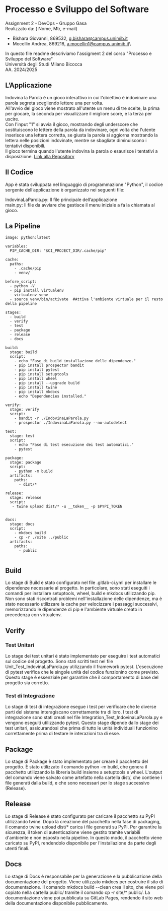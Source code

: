 



# Processo e Sviluppo del Software
Assignment 2 - DevOps - Gruppo Gasa \
Realizzato da: ( Nome, Mtr, e-mail)
- Bishara Giovanni, 869532, g.bishara@campus.unimib.it
- Mocellin Andrea, 869218, a.mocellin1@campus.unimib.it\

In questo file readme descriviamo l'assigment 2 del corso "Processo e Sviluppo del Software"\
Università degli Studi Milano Bicocca \
AA. 2024/2025


## L’Applicazione
Indovina la Parola è un gioco interattivo in cui l'obiettivo è indovinare una parola segreta scegliendo lettere una per volta. \
All'avvio del gioco viene mostrato all'utente un menu di tre scelte, la prima per giocare, la seconda per visualizzare il migliore score,
e la terza per uscire. \
Con l'input "1" si avvia il gioco, mostrando degli underscore che sostituiscono le lettere della parola da indovinare,
ogni volta che l'utente inserisce una lettera corretta, se giusta la parola si aggiorna mostrando la lettera nelle posizioni indovinate,
mentre se sbagliate diminuiscono i tentativi disponibili.\
Il gioco termina quando l'utente indovina la parola o esaurisce i tentativi a disposizione.
[Link alla Repository](https://gitlab.com/gasa9965349/gasa)


## Il Codice
App è stata sviluppata nel linguaggio di programmazione "Python", 
il codice sorgente dell’applicazione è organizzato nei seguenti file:

IndovinaLaParola.py: Il file principale dell’applicazione\
main.py: Il file da avviare che gestisce il menu iniziale a fa la chiamata al gioco.


## La Pipeline
``` 
image: python:latest

variables:
  PIP_CACHE_DIR: "$CI_PROJECT_DIR/.cache/pip"

cache:
  paths:
    - .cache/pip
    - venv/

before_script:
  - python -V
  - pip install virtualenv
  - virtualenv venv
  - source venv/bin/activate  #Attiva l'ambiente virtuale per il resto della pipeline

stages:
  - build
  - verify
  - test
  - package
  - release
  - docs

build:
  stage: build
  script:
    - echo "Fase di build installazione delle dipendenze."
    - pip install prospector bandit
    - pip install pytest
    - pip install setuptools
    - pip install wheel
    - pip install --upgrade build
    - pip install twine
    - pip install mkdocs
    - echo "Dependencies installed."

verify:
  stage: verify
  script:
    - bandit -r ./IndovinaLaParola.py
    - prospector ./IndovinaLaParola.py --no-autodetect 

test:
  stage: test
  script:
    - echo "Fase di test esecuzione dei test automatici."
    - pytest  

package:
  stage: package
  script:
    - python -m build
  artifacts:
    paths:
      - dist/*  

release:
  stage: release
  script:
   - twine upload dist/* -u __token__ -p $PYPI_TOKEN  
  

docs:
  stage: docs
  script:
    - mkdocs build
    - cp -r ./site ../public
  artifacts:
    paths:
      - public 
 
```

## Build
Lo stage di Build è stato configurato nel file .gitlab-ci.yml per installare le dipendenze necessarie al progetto. In particolare, sono stati eseguiti i comandi per installare setuptools, wheel, build e mkdocs utilizzando pip. Non sono stati riscontrati problemi nell'installazione delle dipendenze, ma è stato necessario utilizzare la cache per velocizzare i passaggi successivi, memorizzando le dipendenze di pip e l'ambiente virtuale creato in precedenza con virtualenv.
## Verify 
### Test Unitari
Lo stage dei test unitari è stato implementato per eseguire i test automatici sul codice del progetto. Sono stati scritti test nel file Unit_Test_IndovinaLaParola.py utilizzando il framework pytest. L'esecuzione di pytest verifica che le singole unità del codice funzionino come previsto. Questo stage è essenziale per garantire che il comportamento di base del progetto sia corretto.

### Test di Integrazione
Lo stage di test di integrazione esegue i test per verificare che le diverse parti del sistema interagiscano correttamente tra di loro. I test di integrazione sono stati creati nel file Integration_Test_IndovinaLaParola.py e vengono eseguiti utilizzando pytest. Questo stage dipende dallo stage dei test unitari, assicurandosi che prima di tutto le unità individuali funzionino correttamente prima di testare le interazioni tra di esse.

## Package
Lo stage di Package è stato implementato per creare il pacchetto del progetto. È stato utilizzato il comando python -m build, che genera il pacchetto utilizzando la libreria build insieme a setuptools e wheel. L'output del comando viene salvato come artefatto nella cartella dist/, che contiene i file generati dalla build, e che sono necessari per lo stage successivo (Release).
## Release
Lo stage di Release è stato configurato per caricare il pacchetto su PyPI utilizzando twine. Dopo la creazione del pacchetto nella fase di packaging, il comando twine upload dist/* carica i file generati su PyPI. Per garantire la sicurezza, il token di autenticazione viene gestito tramite variabili d'ambiente e non esposto nella pipeline. In questo modo, il pacchetto viene caricato su PyPI, rendendolo disponibile per l'installazione da parte degli utenti finali.
## Docs
Lo stage di Docs è responsabile per la generazione e la pubblicazione della documentazione del progetto. Viene utilizzato mkdocs per costruire il sito di documentazione. Il comando mkdocs build --clean crea il sito, che viene poi copiato nella cartella public/ tramite il comando cp -r site/* public/. La documentazione viene poi pubblicata su GitLab Pages, rendendo il sito web della documentazione disponibile pubblicamente.